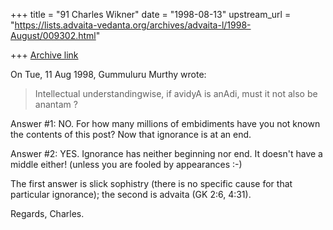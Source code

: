 +++
title = "91 Charles Wikner"
date = "1998-08-13"
upstream_url = "https://lists.advaita-vedanta.org/archives/advaita-l/1998-August/009302.html"

+++
[Archive link](https://lists.advaita-vedanta.org/archives/advaita-l/1998-August/009302.html)

On Tue, 11 Aug 1998, Gummuluru Murthy wrote:

> Intellectual understandingwise, if avidyA is anAdi, must it not
> also be anantam ?

Answer #1: NO.  For how many millions of embidiments have you not
known the contents of this post?  Now that ignorance is at an end.

Answer #2: YES. Ignorance has neither beginning nor end.  It doesn't
have a middle either!  (unless you are fooled by appearances :-)

The first answer is slick sophistry (there is no specific cause for
that particular ignorance); the second is advaita (GK 2:6, 4:31).

Regards, Charles.

